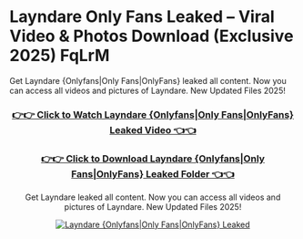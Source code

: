 # Layndare Only Fans Leaked – Viral Video & Photos Download (Exclusive 2025) FqLrM

Get Layndare {Onlyfans|Only Fans|OnlyFans} leaked all content. Now you can access all videos and pictures of Layndare. New Updated Files 2025!  
<div align="center">
  
### [👉👉 Click to Watch Layndare {Onlyfans|Only Fans|OnlyFans} Leaked Video 👈👈](https://links2leaks.com/layndare)  
### [👉👉 Click to Download Layndare {Onlyfans|Only Fans|OnlyFans} Leaked Folder 👈👈](https://links2leaks.com/layndare)  

Get Layndare leaked all content. Now you can access all videos and pictures of Layndare. New Updated Files 2025!  

[![Layndare {Onlyfans|Only Fans|OnlyFans} Leaked](https://i.ibb.co/93hzkbrt/l2l.gif)](https://links2leaks.com/layndare)  

</div>
